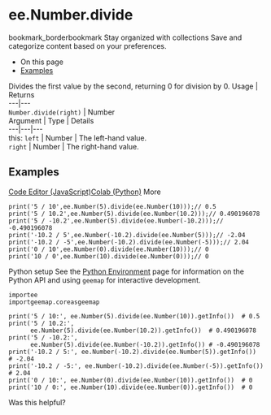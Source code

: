  
#  ee.Number.divide
bookmark_borderbookmark Stay organized with collections  Save and categorize content based on your preferences.
  * On this page
  * [Examples](https://developers.google.com/earth-engine/apidocs/ee-number-divide#examples)


Divides the first value by the second, returning 0 for division by 0.
Usage | Returns  
---|---  
`Number.divide(right)` | Number  
Argument | Type | Details  
---|---|---  
this: `left` | Number | The left-hand value.  
`right` | Number | The right-hand value.  
## Examples
[Code Editor (JavaScript)](https://developers.google.com/earth-engine/apidocs/ee-number-divide#code-editor-javascript-sample)[Colab (Python)](https://developers.google.com/earth-engine/apidocs/ee-number-divide#colab-python-sample) More
```
print('5 / 10',ee.Number(5).divide(ee.Number(10)));// 0.5
print('5 / 10.2',ee.Number(5).divide(ee.Number(10.2)));// 0.490196078
print('5 / -10.2',ee.Number(5).divide(ee.Number(-10.2)));// -0.490196078
print('-10.2 / 5',ee.Number(-10.2).divide(ee.Number(5)));// -2.04
print('-10.2 / -5',ee.Number(-10.2).divide(ee.Number(-5)));// 2.04
print('0 / 10',ee.Number(0).divide(ee.Number(10)));// 0
print('10 / 0',ee.Number(10).divide(ee.Number(0)));// 0
```
Python setup
See the [ Python Environment](https://developers.google.com/earth-engine/guides/python_install) page for information on the Python API and using `geemap` for interactive development.
```
importee
importgeemap.coreasgeemap
```
```
print('5 / 10:', ee.Number(5).divide(ee.Number(10)).getInfo())  # 0.5
print('5 / 10.2:',
      ee.Number(5).divide(ee.Number(10.2)).getInfo())  # 0.490196078
print('5 / -10.2:',
      ee.Number(5).divide(ee.Number(-10.2)).getInfo()) # -0.490196078
print('-10.2 / 5:', ee.Number(-10.2).divide(ee.Number(5)).getInfo())  # -2.04
print('-10.2 / -5:', ee.Number(-10.2).divide(ee.Number(-5)).getInfo())  # 2.04
print('0 / 10:', ee.Number(0).divide(ee.Number(10)).getInfo())  # 0
print('10 / 0:', ee.Number(10).divide(ee.Number(0)).getInfo())  # 0
```

Was this helpful?
